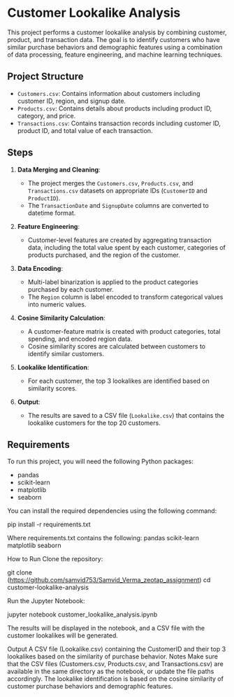 # Customer Lookalike Analysis

This project performs a customer lookalike analysis by combining customer, product, and transaction data. The goal is to identify customers who have similar purchase behaviors and demographic features using a combination of data processing, feature engineering, and machine learning techniques.

## Project Structure

- `Customers.csv`: Contains information about customers including customer ID, region, and signup date.
- `Products.csv`: Contains details about products including product ID, category, and price.
- `Transactions.csv`: Contains transaction records including customer ID, product ID, and total value of each transaction.

## Steps

1. **Data Merging and Cleaning**:
   - The project merges the `Customers.csv`, `Products.csv`, and `Transactions.csv` datasets on appropriate IDs (`CustomerID` and `ProductID`).
   - The `TransactionDate` and `SignupDate` columns are converted to datetime format.

2. **Feature Engineering**:
   - Customer-level features are created by aggregating transaction data, including the total value spent by each customer, categories of products purchased, and the region of the customer.

3. **Data Encoding**:
   - Multi-label binarization is applied to the product categories purchased by each customer.
   - The `Region` column is label encoded to transform categorical values into numeric values.

4. **Cosine Similarity Calculation**:
   - A customer-feature matrix is created with product categories, total spending, and encoded region data.
   - Cosine similarity scores are calculated between customers to identify similar customers.

5. **Lookalike Identification**:
   - For each customer, the top 3 lookalikes are identified based on similarity scores.

6. **Output**:
   - The results are saved to a CSV file (`Lookalike.csv`) that contains the lookalike customers for the top 20 customers.

## Requirements

To run this project, you will need the following Python packages:

- pandas
- scikit-learn
- matplotlib
- seaborn

You can install the required dependencies using the following command:


pip install -r requirements.txt

Where requirements.txt contains the following:
pandas
scikit-learn
matplotlib
seaborn


How to Run
Clone the repository:

git clone (https://github.com/samvid753/Samvid_Verma_zeotap_assignment)
cd customer-lookalike-analysis

Run the Jupyter Notebook:

jupyter notebook customer_lookalike_analysis.ipynb

The results will be displayed in the notebook, and a CSV file with the customer lookalikes will be generated.

Output
A CSV file (Lookalike.csv) containing the CustomerID and their top 3 lookalikes based on the similarity of purchase behavior.
Notes
Make sure that the CSV files (Customers.csv, Products.csv, and Transactions.csv) are available in the same directory as the notebook, or update the file paths accordingly.
The lookalike identification is based on the cosine similarity of customer purchase behaviors and demographic features.
